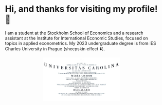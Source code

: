 # Hi, and thanks for visiting my profile! 👋
I am a student at the Stockholm School of Economics and a research assistant at the Institute for International Economic Studies, focused on topics in applied econometrics. My 2023 undergraduate degree is from IES Charles University in Prague (sheepskin effect ⬇️).
<p align="center">
<img src="Bc.jpg" alt="Charles University" height="50%" width="50%">
</p>


 

 






